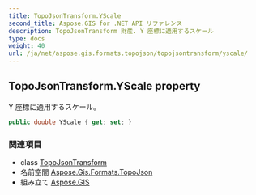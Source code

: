 ```yaml
---
title: TopoJsonTransform.YScale
second_title: Aspose.GIS for .NET API リファレンス
description: TopoJsonTransform 財産. Y 座標に適用するスケール
type: docs
weight: 40
url: /ja/net/aspose.gis.formats.topojson/topojsontransform/yscale/
---
```

## TopoJsonTransform.YScale property

Y 座標に適用するスケール。

```csharp
public double YScale { get; set; }
```

### 関連項目

* class [TopoJsonTransform](../)
* 名前空間 [Aspose.Gis.Formats.TopoJson](../../topojsontransform/)
* 組み立て [Aspose.GIS](../../../)


